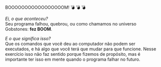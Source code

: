 BOOOOOOOOOOOOOOOOOM! :bomb: :bomb: :bomb:

_Ei, o que aconteceu?_<br>
Seu programa falhou, quebrou, ou como chamamos no universo Gobstones: **fez BOOM**.

_E o que significa isso?_<br>
Que os comandos que você deu ao computador não podem ser executados, e há algo que você terá que mudar para que funcione. Nesse exercício isso não faz sentido porque fizemos de propósito, mas é importante ter isso em mente quando o programa falhar no futuro. 
